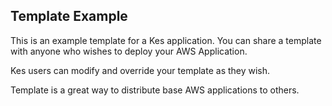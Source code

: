 ## Template Example

This is an example template for a Kes application. You can share a template with anyone who wishes to deploy your AWS Application.

Kes users can modify and override your template as they wish.

Template is a great way to distribute base AWS applications to others.